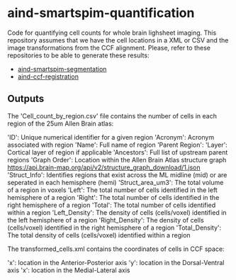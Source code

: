 # aind-smartspim-quantification

Code for quantifying cell counts for whole brain lighsheet imaging. This repository assumes that we have the cell locations in a XML or CSV and the image transformations from the CCF alignment.
Please, refer to these repositories to be able to generate these results:

- [aind-smartspim-segmentation](https://github.com/AllenNeuralDynamics/aind-SmartSPIM-segmentation)
- [aind-ccf-registration](https://github.com/AllenNeuralDynamics/aind-ccf-registration)

## Outputs

The 'Cell_count_by_region.csv' file contains the number of cells in each region of the 25um Allen Brain atlas:

'ID': Unique numerical identifier for a given region
'Acronym': Acronym associated with region
'Name': Full name of region
'Parent Region': 
'Layer': Cortical layer of region if applicable
'Ancestors': Full list of upstream parent regions
'Graph Order': Location within the Allen Brain Atlas structure graph https://api.brain-map.org/api/v2/structure_graph_download/1.json
'Struct_Info': Identifies regions that exist across the ML midline (mid) or are seperated in each hemisphere (hemi)
'Struct_area_um3': The total volume of a region in voxels 
'Left': The total number of cells identified in the left hemisphere of a region
'Right': The total number of cells identified in the right hemisphere of a region
'Total': The total number of cells identified within a region
'Left_Density': The density of cells (cells/voxel) identified in the left hemisphere of a region
'Right_Density': The density of cells (cells/voxel) identified in the right hemisphere of a region
'Total_Density': The total density of cells (cells/voxel) identified within a region

The transformed_cells.xml contains the coordinates of cells in CCF space:

'x': location in the Anterior-Posterior axis
'y': location in the Dorsal-Ventral axis
'x': location in the Medial-Lateral axis

